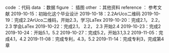 code ：代码
data ：数据
figure ： 插图
other ：其他资料
reference ： 参考文献
2019-10-15：初始化这个毕业设计
2019-10-18：2.2ArUco二维码
2019-10-19：完成2.2ArUco二维码，开始2.3，学习LaTex
2019-10-20：完成2.1， 2.2， 2.3 学会LaTex
2019-10-22：完成2.1， 2.2， 2.3 开始2.4
2019-10-23：完成2
2019-10-24：开始5.1，5.2
2019-10-27：完成5.2，开始3.1,3.2
2019-11-05：完成4.1，4.2
2019-11-08：完成专利，4.3，5.2
2019-11-14：完成专利3，完成第4章